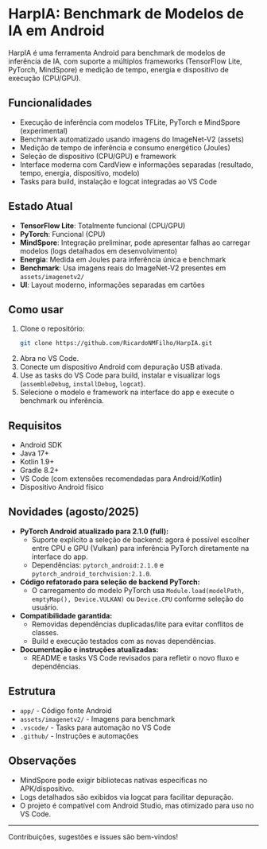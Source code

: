 
# HarpIA: Benchmark de Modelos de IA em Android

HarpIA é uma ferramenta Android para benchmark de modelos de inferência de IA, com suporte a múltiplos frameworks (TensorFlow Lite, PyTorch, MindSpore) e medição de tempo, energia e dispositivo de execução (CPU/GPU).

## Funcionalidades
- Execução de inferência com modelos TFLite, PyTorch e MindSpore (experimental)
- Benchmark automatizado usando imagens do ImageNet-V2 (assets)
- Medição de tempo de inferência e consumo energético (Joules)
- Seleção de dispositivo (CPU/GPU) e framework
- Interface moderna com CardView e informações separadas (resultado, tempo, energia, dispositivo, modelo)
- Tasks para build, instalação e logcat integradas ao VS Code

## Estado Atual
- **TensorFlow Lite**: Totalmente funcional (CPU/GPU)
- **PyTorch**: Funcional (CPU)
- **MindSpore**: Integração preliminar, pode apresentar falhas ao carregar modelos (logs detalhados em desenvolvimento)
- **Energia**: Medida em Joules para inferência única e benchmark
- **Benchmark**: Usa imagens reais do ImageNet-V2 presentes em `assets/imagenetv2/`
- **UI**: Layout moderno, informações separadas em cartões

## Como usar
1. Clone o repositório:
   ```sh
   git clone https://github.com/RicardoNMFilho/HarpIA.git
   ```
2. Abra no VS Code.
3. Conecte um dispositivo Android com depuração USB ativada.
4. Use as tasks do VS Code para build, instalar e visualizar logs (`assembleDebug`, `installDebug`, `logcat`).
5. Selecione o modelo e framework na interface do app e execute o benchmark ou inferência.

## Requisitos
- Android SDK
- Java 17+
- Kotlin 1.9+
- Gradle 8.2+
- VS Code (com extensões recomendadas para Android/Kotlin)
- Dispositivo Android físico

## Novidades (agosto/2025)

- **PyTorch Android atualizado para 2.1.0 (full):**
   - Suporte explícito a seleção de backend: agora é possível escolher entre CPU e GPU (Vulkan) para inferência PyTorch diretamente na interface do app.
   - Dependências: `pytorch_android:2.1.0` e `pytorch_android_torchvision:2.1.0`.
- **Código refatorado para seleção de backend PyTorch:**
   - O carregamento do modelo PyTorch usa `Module.load(modelPath, emptyMap(), Device.VULKAN)` ou `Device.CPU` conforme seleção do usuário.
- **Compatibilidade garantida:**
   - Removidas dependências duplicadas/lite para evitar conflitos de classes.
   - Build e execução testados com as novas dependências.
- **Documentação e instruções atualizadas:**
   - README e tasks VS Code revisados para refletir o novo fluxo e dependências.

## Estrutura
- `app/` - Código fonte Android
- `assets/imagenetv2/` - Imagens para benchmark
- `.vscode/` - Tasks para automação no VS Code
- `.github/` - Instruções e automações

## Observações
- MindSpore pode exigir bibliotecas nativas específicas no APK/dispositivo.
- Logs detalhados são exibidos via logcat para facilitar depuração.
- O projeto é compatível com Android Studio, mas otimizado para uso no VS Code.

---
Contribuições, sugestões e issues são bem-vindos!
